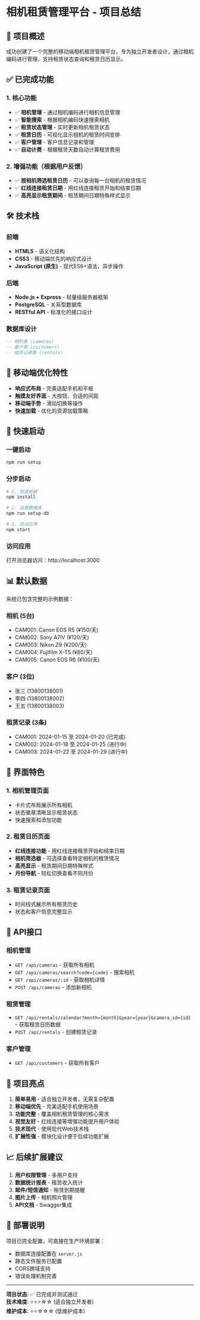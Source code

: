 # 相机租赁管理平台 - 项目总结

## 🎯 项目概述

成功创建了一个完整的移动端相机租赁管理平台，专为独立开发者设计，通过相机编码进行管理，支持租赁状态查询和租赁日历显示。

## ✅ 已完成功能

### 1. 核心功能
- ✅ **相机管理** - 通过相机编码进行相机信息管理
- ✅ **智能搜索** - 根据相机编码快速搜索相机
- ✅ **租赁状态管理** - 实时更新相机租赁状态
- ✅ **租赁日历** - 可视化显示相机的租赁时间安排
- ✅ **客户管理** - 客户信息记录和管理
- ✅ **自动计费** - 根据租赁天数自动计算租赁费用

### 2. 增强功能（根据用户反馈）
- ✅ **按相机筛选租赁日历** - 可以查询每一台相机的租赁情况
- ✅ **红线连接租赁日期** - 用红线连接租赁开始和结束日期
- ✅ **高亮显示租赁期间** - 租赁期间日期特殊样式显示

## 🛠 技术栈

### 前端
- **HTML5** - 语义化结构
- **CSS3** - 移动端优先的响应式设计
- **JavaScript (原生)** - 现代ES6+语法，异步操作

### 后端
- **Node.js + Express** - 轻量级服务器框架
- **PostgreSQL** - 关系型数据库
- **RESTful API** - 标准化的接口设计

### 数据库设计
```sql
-- 相机表 (cameras)
-- 客户表 (customers) 
-- 租赁记录表 (rentals)
```

## 📱 移动端优化特性

- **响应式布局** - 完美适配手机和平板
- **触摸友好界面** - 大按钮、合适的间距
- **移动端手势** - 滑动切换等操作
- **快速加载** - 优化的资源加载策略

## 🔧 快速启动

### 一键启动
```bash
npm run setup
```

### 分步启动
```bash
# 1. 安装依赖
npm install

# 2. 设置数据库
npm run setup-db

# 3. 启动应用
npm start
```

### 访问应用
打开浏览器访问：http://localhost:3000

## 📊 默认数据

系统已包含完整的示例数据：

### 相机 (5台)
- CAM001: Canon EOS R5 (¥150/天)
- CAM002: Sony A7IV (¥120/天) 
- CAM003: Nikon Z9 (¥200/天)
- CAM004: Fujifilm X-T5 (¥80/天)
- CAM005: Canon EOS R6 (¥100/天)

### 客户 (3位)
- 张三 (13800138001)
- 李四 (13800138002)
- 王五 (13800138003)

### 租赁记录 (3条)
- CAM001: 2024-01-15 至 2024-01-20 (已完成)
- CAM002: 2024-01-18 至 2024-01-25 (进行中)
- CAM003: 2024-01-22 至 2024-01-29 (进行中)

## 🎨 界面特色

### 1. 相机管理页面
- 卡片式布局展示所有相机
- 状态徽章清晰显示租赁状态
- 快速搜索和添加功能

### 2. 租赁日历页面
- **红线连接功能** - 用红线连接租赁开始和结束日期
- **相机筛选器** - 可选择查看特定相机的租赁情况
- **高亮显示** - 租赁期间日期特殊样式
- **月份导航** - 轻松切换查看不同月份

### 3. 租赁记录页面
- 时间线式展示所有租赁历史
- 状态和客户信息完整显示

## 🔄 API接口

### 相机管理
- `GET /api/cameras` - 获取所有相机
- `GET /api/cameras/search?code={code}` - 搜索相机
- `GET /api/cameras/:id` - 获取相机详情
- `POST /api/cameras` - 添加新相机

### 租赁管理
- `GET /api/rentals/calendar?month={month}&year={year}&camera_id={id}` - 获取租赁日历数据
- `POST /api/rentals` - 创建租赁记录

### 客户管理
- `GET /api/customers` - 获取所有客户

## 🎯 项目亮点

1. **简单易用** - 适合独立开发者，无需复杂配置
2. **移动端优先** - 完美适配手机使用场景
3. **功能完整** - 覆盖相机租赁管理的核心需求
4. **视觉友好** - 红线连接等增强功能提升用户体验
5. **技术现代** - 使用现代Web技术栈
6. **扩展性强** - 模块化设计便于后续功能扩展

## 📈 后续扩展建议

1. **用户权限管理** - 多用户支持
2. **数据统计报表** - 租赁收入统计
3. **邮件/短信通知** - 租赁到期提醒
4. **图片上传** - 相机照片管理
5. **API文档** - Swagger集成

## 🚀 部署说明

项目已完全配置，可直接在生产环境部署：
- 数据库连接配置在 `server.js`
- 静态文件服务已配置
- CORS跨域支持
- 错误处理机制完善

---

**项目状态**: ✅ 已完成并测试通过  
**技术难度**: ⭐⭐⭐☆☆ (适合独立开发者)  
**维护成本**: ⭐⭐☆☆☆ (低维护成本)
